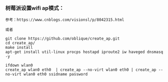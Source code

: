 

### 树莓派设置wifi ap模式：
    参考：https://www.cnblogs.com/visionsl/p/8042315.html
    
    或者
    
    git clone https://github.com/oblique/create_ap.git
    cd create_ap/
    make install
    apt-get install util-linux procps hostapd iproute2 iw haveged dnsmasq -y
    
    ifdown wlan0
    create_ap wlan0 eth0  | create_ap --no-virt wlan0 eth0 | create_ap --no-virt wlan0 eth0 ssidname password
    
    
    
    
